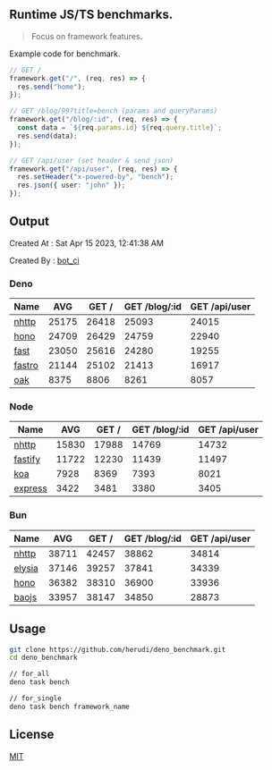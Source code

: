 ## Runtime JS/TS benchmarks.

> Focus on framework features.

Example code for benchmark.
```ts
// GET /
framework.get("/", (req, res) => {
  res.send("home");
});

// GET /blog/99?title=bench (params and queryParams)
framework.get("/blog/:id", (req, res) => {
  const data = `${req.params.id} ${req.query.title}`;
  res.send(data);
});

// GET /api/user (set header & send json)
framework.get("/api/user", (req, res) => {
  res.setHeader("x-powered-by", "bench");
  res.json({ user: "john" });
});
```

## Output
Created At : Sat Apr 15 2023, 12:41:38 AM

Created By : [bot_ci](https://github.com/herudi/deno_benchmarks/commits?author=github-actions%5Bbot%5D)


### Deno
|Name|AVG|GET /|GET /blog/:id|GET /api/user|
|----|----|----|----|----|
|[nhttp](https://github.com/nhttp/nhttp)|25175|26418|25093|24015|
|[hono](https://github.com/honojs/hono)|24709|26429|24759|22940|
|[fast](https://github.com/danteissaias/fast)|23050|25616|24280|19255|
|[fastro](https://github.com/fastrodev/fastro)|21144|25102|21413|16917|
|[oak](https://github.com/oakserver/oak)|8375|8806|8261|8057|
  


### Node
|Name|AVG|GET /|GET /blog/:id|GET /api/user|
|----|----|----|----|----|
|[nhttp](https://github.com/nhttp/nhttp)|15830|17988|14769|14732|
|[fastify](https://github.com/fastify/fastify)|11722|12230|11439|11497|
|[koa](https://github.com/koajs/koa)|7928|8369|7393|8021|
|[express](https://github.com/expressjs/express)|3422|3481|3380|3405|
  


### Bun
|Name|AVG|GET /|GET /blog/:id|GET /api/user|
|----|----|----|----|----|
|[nhttp](https://github.com/nhttp/nhttp)|38711|42457|38862|34814|
|[elysia](https://github.com/elysiajs/elysia)|37146|39257|37841|34339|
|[hono](https://github.com/honojs/hono)|36382|38310|36900|33936|
|[baojs](https://github.com/mattreid1/baojs)|33957|38147|34850|28873|
  



## Usage

```bash
git clone https://github.com/herudi/deno_benchmark.git
cd deno_benchmark

// for_all
deno task bench

// for_single
deno task bench framework_name
```

## License

[MIT](LICENSE)

